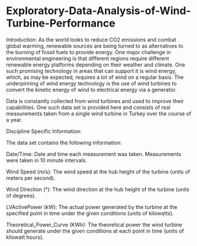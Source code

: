 # Exploratory-Data-Analysis-of-Wind-Turbine-Performance

Introduction: 
As the world looks to reduce CO2 emissions and combat global warming, renewable 
sources are being turned to as alternatives to the burning of fossil fuels to provide energy. One 
major challenge in environmental engineering is that different regions require different renewable 
energy platforms depending on their weather and climate. One such promising technology in areas 
that can support it is wind energy, which, as may be expected, requires a lot of wind on a regular 
basis. The underpinning of wind energy technology is the use of wind turbines to convert the 
kinetic energy of wind to electrical energy via a generator.

Data is constantly collected from wind turbines and used to improve their capabilities. One 
such data set is provided here and consists of real measurements taken from a single wind turbine 
in Turkey over the course of a year.


Discipline Specific Information: 

The data set contains the following information: 
 

Date/Time:                     Date and time each measurement was taken. Measurements were taken in 10 minute intervals. 

Wind Speed (m/s):               The wind speed at the hub height of the turbine (units of meters per second). 

Wind Direction (°):             The  wind  direction  at  the  hub  height  of  the  turbine  (units  of degrees). 

LVActivePower (kW):            The actual power generated by the turbine at the specified point in time under the given conditions (units of kilowatts).

Theoretical_Power_Curve (KWh): The theoretical power the wind turbine should generate under the given conditions at each point in time (units of kilowatt hours). 
